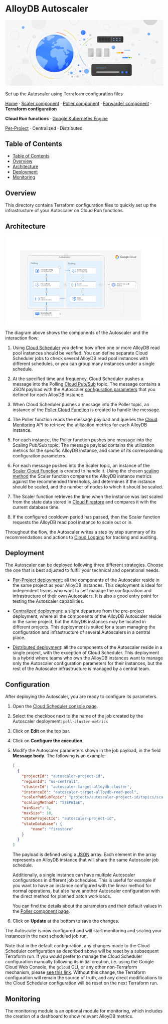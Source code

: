 # AlloyDB Autoscaler

![AlloyDB Autoscaler](../../../resources/hero-image.jpg)

Set up the Autoscaler using Terraform configuration files

[Home](../../../README.md) ·
[Scaler component](../../../src/alloydb-autoscaler/scaler/README.md) ·
[Poller component](../../../src/alloydb-autoscaler/poller/README.md) ·
[Forwarder component](../../../src/alloydb-autoscaler/forwarder/README.md) ·
**Terraform configuration**

**Cloud Run functions** · [Google Kubernetes Engine](../gke/README.md)

[Per-Project](./per-project/README.md) · Centralized · Distributed

## Table of Contents

- [Table of Contents](#table-of-contents)
- [Overview](#overview)
- [Architecture](#architecture)
- [Deployment](#deployment)
- [Monitoring](#monitoring)

## Overview

This directory contains Terraform configuration files to quickly set up the
infrastructure of your Autoscaler on Cloud Run functions.

## Architecture

![Cloud Functions Architecture](../../../resources/architecture-per-project.png)

The diagram above shows the components of the Autoscaler and the interaction
flow:

1.  Using [Cloud Scheduler][cloud-scheduler] you define how often one or more
    AlloyDB read pool instances should be verified. You can define separate
    Cloud Scheduler jobs to check several AlloyDB read pool instances with
    different schedules, or you can group many instances under a single
    schedule.

1.  At the specified time and frequency, Cloud Scheduler pushes a message into
    the Polling [Cloud Pub/Sub][cloud-pub-sub] topic. The message contains a
    JSON payload with the Autoscaler [configuration parameters](#configuration)
    that you defined for each AlloyDB instance.

1.  When Cloud Scheduler pushes a message into the Poller topic, an instance of
    the [Poller Cloud Function][autoscaler-poller] is created to handle the
    message.

1.  The Poller function reads the message payload and queries the [Cloud
    Monitoring][cloud-monitoring] API to retrieve the utilization metrics for
    each AlloyDB instance.

1.  For each instance, the Poller function pushes one message into the Scaling
    Pub/Sub topic. The message payload contains the utilization metrics for the
    specific AlloyDB instance, and some of its corresponding configuration
    parameters.

1.  For each message pushed into the Scaler topic, an instance of the [Scaler
    Cloud Function][autoscaler-scaler] is created to handle it. Using the chosen
    [scaling method][scaling-methods] the Scaler function compares the AlloyDB
    instance metrics against the recommended thresholds, and determines if the
    instance should be scaled, and the number of nodes to which it should be
    scaled.

1.  The Scaler function retrieves the time when the instance was last scaled
    from the state data stored in [Cloud Firestore][cloud-firestore] and
    compares it with the current database time.

1.  If the configured cooldown period has passed, then the Scaler function
    requests the AlloyDB read pool instance to scale out or in.

Throughout the flow, the Autoscaler writes a step by step summary of its
recommendations and actions to [Cloud Logging][cloud-logging] for tracking and
auditing.

## Deployment

The Autoscaler can be deployed following three different strategies. Choose the
one that is best adjusted to fulfill your technical and operational needs.

- [Per-Project deployment](./per-project/README.md): all the components of the
  Autoscaler reside in the same project as your AlloyDB instances. This
  deployment is ideal for independent teams who want to self manage the
  configuration and infrastructure of their own Autoscalers. It is also a good
  entry point for testing the Autoscaler capabilities.

- [Centralized deployment](./centralized/README.md): a slight departure from the
  pre-project deployment, where all the components of the AlloyDB Autoscaler
  reside in the same project, but the AlloyDB instances may be located in
  different projects. This deployment is suited for a team managing the
  configuration and infrastructure of several Autoscalers in a central place.

- [Distributed deployment](./distributed/README.md): all the components of the
  Autoscaler reside in a single project, with the exception of Cloud Scheduler.
  This deployment is a hybrid where teams who own the AlloyDB instances want to
  manage only the Autoscaler configuration parameters for their instances, but
  the rest of the Autoscaler infrastructure is managed by a central team.

## Configuration

After deploying the Autoscaler, you are ready to configure its parameters.

1.  Open the [Cloud Scheduler console page][cloud-scheduler-console].

1.  Select the checkbox next to the name of the job created by the Autoscaler
    deployment: `poll-cluster-metrics`

1.  Click on **Edit** on the top bar.

1.  Click on **Configure the execution**.

1.  Modify the Autoscaler parameters shown in the job payload, in the field
    **Message body**. The following is an example:

    ```json
    [
      {
        "projectId": "autoscaler-project-id",
        "regionId": "us-central1",
        "clusterId": "autoscaler-target-alloydb-cluster",
        "instanceId": "autoscaler-target-alloydb-read-pool",
        "scalerPubSubTopic": "projects/autoscaler-project-id/topics/scaler-topic",
        "scalingMethod": "STEPWISE",
        "minSize": 3,
        "maxSize": 10,
        "stateProjectId": "autoscaler-project-id",
        "stateDatabase": {
            "name": "firestore"
        }
      }
    ]
    ```

    The payload is defined using a [JSON][json] array. Each element in the array
    represents an AlloyDB instance that will share the same Autoscaler job
    schedule.

    Additionally, a single instance can have multiple Autoscaler configurations
    in different job schedules. This is useful for example if you want to have
    an instance configured with the linear method for normal operations, but
    also have another Autoscaler configuration with the direct method for
    planned batch workloads.

    You can find the details about the parameters and their default values in
    the [Poller component page][autoscaler-poller].

1.  Click on **Update** at the bottom to save the changes.

The Autoscaler is now configured and will start monitoring and scaling your
instances in the next scheduled job run.

Note that in the default configuration, any changes made to the Cloud Scheduler
configuration as described above will be reset by a subsequent Terraform run. If
you would prefer to manage the Cloud Scheduler configuration manually following
its initial creation, i.e. using the Google Cloud Web Console, the `gcloud` CLI,
or any other non-Terraform mechanism, please [see this
link][cloud-scheduler-lifecycle]. Without this change, the Terraform
configuration will remain the source of truth, and any direct modifications to
the Cloud Scheduler configuration will be reset on the next Terraform run.

## Monitoring

The monitoring module is an optional module for monitoring, which includes the
creation of a dashboard to show relevant AlloyDB metrics.

[autoscaler-poller]: ../../../src/alloydb-autoscaler/poller/README.md
[autoscaler-scaler]: ../../../src/alloydb-autoscaler/scaler/README.md
[cloud-firestore]: https://firebase.google.com/docs/firestore
[cloud-logging]: https://cloud.google.com/logging
[cloud-pub-sub]: https://cloud.google.com/pubsub
[cloud-monitoring]: https://cloud.google.com/monitoring
[cloud-scheduler]: https://cloud.google.com/scheduler
[cloud-scheduler-console]: https://console.cloud.google.com/cloudscheduler
[cloud-scheduler-lifecycle]:
    ../../../terraform/autoscaler-core/modules/autoscaler-scheduler/main.tf
[json]: https://www.json.org/
[scaling-methods]:
    ../../../src/alloydb-autoscaler/scaler/README.md#scaling-methods

